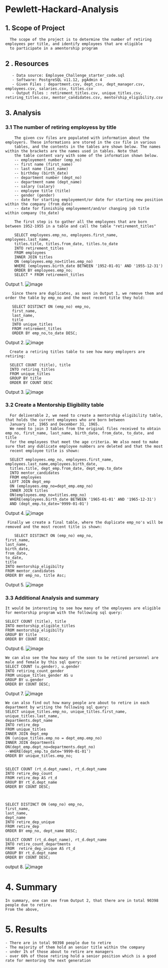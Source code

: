 # Pewlett-Hackard-Analysis

## 1. Scope of Project
      The scope of the project is to determine the number of retiring employees per title, and identify employees that are eligible
      to participate in a amentorship program
      
## 2 . Resources
       - Data source: Employee_Challenge_starter_code.sql
       - Software: PostgreSQL v11.12, pgAdmin 4
       - Given Files : department.csv, dept_csv, dept_manager.csv, employees.csv, salaries.csv, titles.csv
       - Output Files : retirement_titles.csv, unique_titles.csv, retiring_titles.csv, mentor_candidates.csv, mentorship_eligibility.csv
       
## 3. Analysis
### 3.1 The number of retiring employess by title
        The given csv files are populated with information about the employers. These informations are stored in the csv file in various
        tables, and the contents in the tables are shown below. The names within the brackets are the names used in tables. Note that
        the table content vary with some of the information shown below.
        -- employement number (emp_no)
        -- first name (first_name)
        -- last name (last_name)
        -- birthday (birth_date)
        -- department number (dept_no)
        -- department name (dept_name)
        -- salary (salary)
        -- employee title (title)
        -- gender (gender)
        -- date for starting employement/or date for starting new position within the company (from_date)
        -- date for finnishing employement/and/or changing job title within company (to_date)
        
        The first step is to gather all the employees that are born between 1952-1955 in a table and call the table "retirement_titles"
        
        SELECT employees.emp_no, employees.first_name, employees.last_name,
        titles.title, titles.from_date, titles.to_date
        INTO retirement_titles
        FROM employees
        INNER JOIN titles
        ON (employees.emp_no=titles.emp_no)
        WHERE (employees.birth_date BETWEEN '1952-01-01' AND '1955-12-31')
        ORDER BY employees.emp_no;
        SELECT * FROM retirement_titles
 
 Output 1. 
 ![image](https://user-images.githubusercontent.com/85843030/128634656-ce7f75f5-87c7-406b-84dd-18611eada623.png)

        
       Since there are duplicates, as seen in Output 1, we remove them and order the table by emp_no and the most recent title they hold:
       
       SELECT DISTINCT ON (emp_no) emp_no,
       first_name,
       last_name,
       title
       INTO unique_titles
       FROM retirement_titles
       ORDER BY emp_no,to_date DESC;
        
Output 2.
![image](https://user-images.githubusercontent.com/85843030/128635591-8bdd5660-ba82-46c0-a6db-0f4c3fa5afe6.png)


      Create a retiring titles table to see how many employers are retiring:
      
      SELECT COUNT (title), title
      INTO retiring_titles
      FROM unique_titles
      GROUP BY title 
      ORDER BY COUNT DESC
      
Output 3.
![image](https://user-images.githubusercontent.com/85843030/128635818-74821d31-8dcd-4953-a4cb-50beb774e458.png)

### 3.2 Create a Mentorship Eligibility table
      For deliverable 2, we need to create a mentorship eligibility table, that holds the current employees who are born between
      January 1st, 1965 and December 31, 1965.
      We need to join 3 tables from the original files received to obtain emp_no, first_name, last_name, birth_date, from_date, to_date, and title
      for the employees that meet the age criteria. We also need to make sure that any dublicate employee numbers are deleted and that the most
      recent employee title is shown:
      
      SELECT employees.emp_no, employees.first_name, employees.last_name,employees.birth_date,
      titles.title, dept_emp.from_date, dept_emp.to_date
      INTO mentor_candidates   
      FROM employees
      LEFT JOIN dept_emp
      ON (employees.emp_no=dept_emp.emp_no)
      INNER JOIN titles
      ON(employees.emp_no=titles.emp_no)
      WHERE(employees.birth_date BETWEEN '1965-01-01' AND '1965-12-31')
      AND (dept_emp.to_date='9999-01-01')
      
      
Output 4.
![image](https://user-images.githubusercontent.com/85843030/128636630-d49d7b04-0caa-404e-bce6-78aceb9d57f2.png)

      
     Finally we create a final table, where the duplicate emp_no's will be removed and the most recent title is shown:
     
     	SELECT DISTINCT ON (emp_no) emp_no,
	first_name,
	last_name,
	birth_date,
	from_date,
	to_date,
	title
	INTO mentorship_eligibilty
	FROM mentor_candidates
	ORDER BY emp_no, title Asc;
     
     
Output 5. 
![image](https://user-images.githubusercontent.com/85843030/128636751-e1f62178-c18b-4f79-b2a6-1720e61159e1.png)



### 3.3 Additional Analysis and summary
	It would be interesting to see how many of the employees are eligible for mentorship program with the following sql query:
	
	SELECT COUNT (title), title
	INTO mentorship_eligible_titles
	FROM mentorship_eligibilty
	GROUP BY title 
	ORDER BY COUNT DESC;


Output 6.
![image](https://user-images.githubusercontent.com/85843030/128640005-1e260751-1af2-4e91-b365-4c1eb91566bd.png)


	We can also see the how many of the soon to be retired personnel are male and female by this sql query:
	SELECT COUNT (u.gender), u.gender
	INTO retiring_count_gender
	FROM unique_titles_gender AS u
	GROUP BY u.gender 
	ORDER BY COUNT DESC;
	
Output 7.
![image](https://user-images.githubusercontent.com/85843030/128640652-574cc594-2290-4bf6-af27-3846f820d9ad.png)

	We can also find out how many people are about to retire in each department by writing the following sql query:
	SELECT unique_titles.emp_no, unique_titles.first_name, unique_titles.last_name,
	departments.dept_name
	INTO retire_dep
	FROM unique_titles
	INNER JOIN dept_emp
	ON (unique_titles.emp_no = dept_emp.emp_no)
	INNER JOIN departments
	ON(dept_emp.dept_no=departments.dept_no)
	--WHERE(dept_emp.to_date='9999-01-01')
	ORDER BY unique_titles.emp_no;


	SELECT COUNT (rt_d.dept_name), rt_d.dept_name
	INTO retire_dep_count
	FROM retire_dep AS rt_d
	GROUP BY rt_d.dept_name 
	ORDER BY COUNT DESC;



	SELECT DISTINCT ON (emp_no) emp_no,
	first_name,
	last_name,
	dept_name
	INTO retire_dep_unique
	FROM retire_dep 
	ORDER BY emp_no, dept_name DESC;

	SELECT COUNT (rt_d.dept_name), rt_d.dept_name
	INTO retire_count_departments
	FROM  retire_dep_unique AS rt_d
	GROUP BY rt_d.dept_name 
	ORDER BY COUNT DESC;

output 8.
![image](https://user-images.githubusercontent.com/85843030/128644304-74d68a03-104d-4250-96a1-7f22d6363a41.png)


# 4. Summary
	In summary, one can see from Output 2, that there are in total 90398 people due to retire.
	From the above, 


# 5. Results
	- There are in total 90398 people due to retire
	- The majority of them hold an senior title within the company
	- under 1% of those about to retire are managers
	- over 60% of those retiring hold a senior position which is a good rate for mentoring the next generation
	

